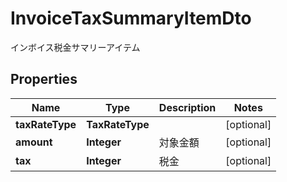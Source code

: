 

# InvoiceTaxSummaryItemDto

インボイス税金サマリーアイテム

## Properties

| Name | Type | Description | Notes |
|------------ | ------------- | ------------- | -------------|
|**taxRateType** | **TaxRateType** |  |  [optional] |
|**amount** | **Integer** | 対象金額 |  [optional] |
|**tax** | **Integer** | 税金 |  [optional] |



